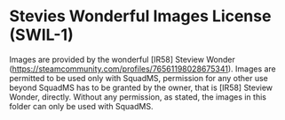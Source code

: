 # Stevies Wonderful Images License (SWIL-1)

Images are provided by the wonderful [IR58] Steview Wonder (https://steamcommunity.com/profiles/76561198028675341).
Images are permitted to be used only with SquadMS, permission for any other use beyond SquadMS has to be granted by 
the owner, that is [IR58] Steview Wonder, directly. Without any permission, as stated, the images in this folder can 
only be used with SquadMS.